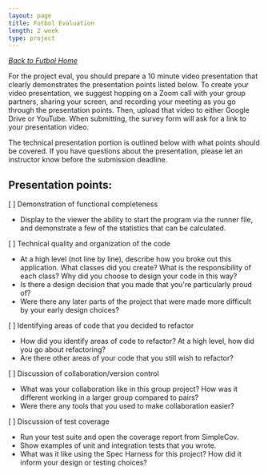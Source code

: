 ```yaml
---
layout: page
title: Futbol Evaluation
length: 2 week
type: project
---
```


_[Back to Futbol Home](./index)_

For the project eval, you should prepare a 10 minute video presentation that clearly demonstrates the presentation points listed below. To create your video presentation, we suggest hopping on a Zoom call with your group partners, sharing your screen, and recording your meeting as you go through the presentation points. Then, upload that video to either Google Drive or YouTube. When submitting, the survey form will ask for a link to your presentation video.

The technical presentation portion is outlined below with what points should be covered. If you have questions about the presentation, please let an instructor know before the submission deadline.


## Presentation points:

[ ] Demonstration of functional completeness
 * Display to the viewer the ability to start the program via the runner file, and demonstrate a few of the statistics that can be calculated.

[ ] Technical quality and organization of the code
 * At a high level (not line by line), describe how you broke out this application. What classes did you create? What is the responsibility of each class? Why did you choose to design your code in this way?
 * Is there a design decision that you made that you're particularly proud of?
 * Were there any later parts of the project that were made more difficult by your early design choices?

[ ] Identifying areas of code that you decided to refactor
 * How did you identify areas of code to refactor? At a high level, how did you go about refactoring?
 * Are there other areas of your code that you still wish to refactor?

[ ] Discussion of collaboration/version control
 * What was your collaboration like in this group project? How was it different working in a larger group compared to pairs?
 * Were there any tools that you used to make collaboration easier?

[ ] Discussion of test coverage
 * Run your test suite and open the coverage report from SimpleCov.
 * Show examples of unit and integration tests that you wrote.
 * What was it like using the Spec Harness for this project? How did it inform your design or testing choices?



